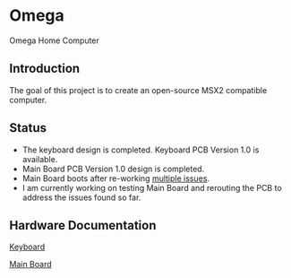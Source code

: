 # Omega
Omega Home Computer

## Introduction
The goal of this project is to create an open-source MSX2 compatible computer.

## Status
* The keyboard design is completed. Keyboard PCB Version 1.0 is available.
* Main Board PCB Version 1.0 design is completed. 
* Main Board boots after re-working [multiple issues](https://github.com/skiselev/omega/blob/master/Mainboard.md#known-issues).
* I am currently working on testing Main Board and rerouting the PCB to address the issues found so far.

## Hardware Documentation

[Keyboard](Keyboard.md)

[Main Board](Mainboard.md)
